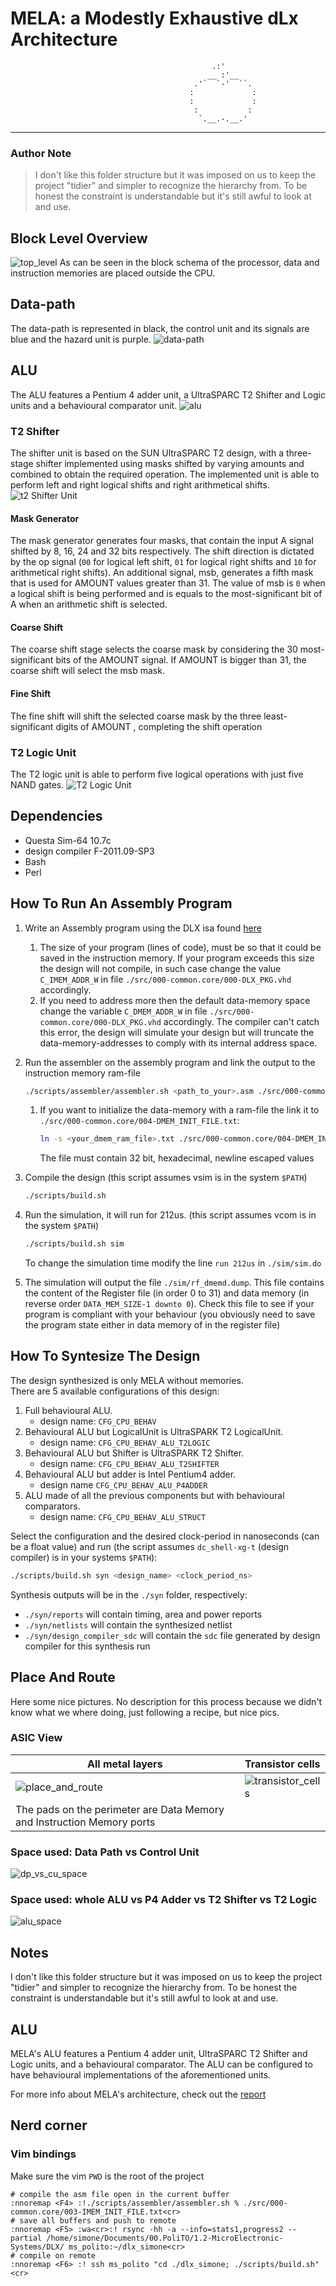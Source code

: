 # MELA: a Modestly Exhaustive dLx Architecture
```
                                             .:'
                                            __ :'__
                                         .'`  `-'  ``.
                                        :             :
                                        :             :
                                         :           :
                                          `.__.-.__.'

```
----

### Author Note
> I don't like this folder structure but it was imposed on us to keep the project "tidier" and simpler to recognize the hierarchy from. To be honest the constraint is understandable but it's still awful to look at and use.

## Block Level Overview
![top_level](./doc/images/top_level_github.drawio.png)
As can be seen in the block schema of the processor, data and instruction memories are placed outside the CPU.

## Data-path
The data-path is represented in black, the control unit and its signals are blue and the hazard unit is purple.
![data-path](doc/images/datapath.jpg)

## ALU
The ALU features a Pentium 4 adder unit, a UltraSPARC T2 Shifter and Logic units and a behavioural comparator unit.
![alu](doc/images/alu.jpg)

### T2 Shifter
The shifter unit is based on the SUN UltraSPARC T2 design, with a three-stage
shifter implemented using masks shifted by varying amounts and combined to obtain
the required operation. The implemented unit is able to perform left and right
logical shifts and right arithmetical shifts.
![t2 Shifter Unit](doc/images/shifter.jpg)
#### Mask Generator
The mask generator generates four masks, that contain the
input A signal shifted by 8, 16, 24 and 32 bits respectively. The shift direction is
dictated by the op signal (`00` for logical left shift, `01` for logical right shifts and
`10` for arithmetical right shifts). An additional signal, msb, generates a fifth mask
that is used for AMOUNT values greater than 31. The value of msb is `0` when a
logical shift is being performed and is equals to the most-significant bit of A when
an arithmetic shift is selected.
#### Coarse Shift
The coarse shift stage selects the coarse mask by considering the 30
most-significant bits of the AMOUNT signal. If AMOUNT is bigger than 31, the
coarse shift will select the msb mask.
#### Fine Shift
The fine shift will shift the selected coarse mask by the three least-
significant digits of AMOUNT , completing the shift operation

### T2 Logic Unit
The T2 logic unit is able to perform five logical operations with just five NAND gates.
![T2 Logic Unit](doc/images/logic.jpg)

## Dependencies
- Questa Sim-64 10.7c
- design compiler F-2011.09-SP3
- Bash
- Perl

## How To Run An Assembly Program
1) Write an Assembly program using the DLX isa found [here](./doc/isa.md)
   1) The size of your program (lines of code), must be so that it could be saved in the instruction memory. If your program exceeds this size the design will not compile, in such case change the value `C_IMEM_ADDR_W` in file `./src/000-common.core/000-DLX_PKG.vhd` accordingly.
   2) If you need to address more then the default data-memory space change the variable 
   `C_DMEM_ADDR_W` in file `./src/000-common.core/000-DLX_PKG.vhd` accordingly. The compiler can't catch this error, the design will simulate your design but will truncate the data-memory-addresses to comply with its internal address space.

2) Run the assembler on the assembly program and link the output to the instruction memory ram-file
   ```bash
   ./scripts/assembler/assembler.sh <path_to_your>.asm ./src/000-common.core/003-IMEM_INIT_FILE.txt
   ```
   1) If you want to initialize the data-memory with a ram-file the link it to `./src/000-common.core/004-DMEM_INIT_FILE.txt`:
      ```bash
      ln -s <your_dmem_ram_file>.txt ./src/000-common.core/004-DMEM_INIT_FILE.txt
      ```
      The file must contain 32 bit, hexadecimal, newline escaped values

3) Compile the design (this script assumes vsim is in the system `$PATH`)
   ```bash
   ./scripts/build.sh
   ```

4) Run the simulation, it will run for 212us. (this script assumes vcom is in the system `$PATH`)
   ```bash
   ./scripts/build.sh sim
   ```
   To change the simulation time modify the line `run 212us` in `./sim/sim.do`

5) The simulation will output the file `./sim/rf_dmemd.dump`. This file contains the content of the Register file (in order 0 to 31) and data memory (in reverse order `DATA_MEM_SIZE-1 downto 0`). Check this file to see if your program is compliant with your behaviour (you obviously need to save the program state either in data memory of in the register file)

## How To Syntesize The Design
The design synthesized is only MELA without memories.  
There are 5 available configurations of this design:
1) Full behavioural ALU.
   - design name: `CFG_CPU_BEHAV`
2) Behavioural ALU but LogicalUnit is UltraSPARK T2 LogicalUnit. 
   - design name: `CFG_CPU_BEHAV_ALU_T2LOGIC`
3) Behavioural ALU but Shifter is UltraSPARK T2 Shifter.
   - design name: `CFG_CPU_BEHAV_ALU_T2SHIFTER`
4) Behavioural ALU but adder is Intel Pentium4 adder. 
   - design name `CFG_CPU_BEHAV_ALU_P4ADDER`
5) ALU made of all the previous components but with behavioural comparators. 
   - design name: `CFG_CPU_BEHAV_ALU_STRUCT`

Select the configuration and the desired clock-period in nanoseconds (can be a float value) and run (the script assumes `dc_shell-xg-t` (design compiler) is in your systems `$PATH`):

```bash
./scripts/build.sh syn <design_name> <clock_period_ns>
```

Synthesis outputs will be in the `./syn` folder, respectively:
- `./syn/reports` will contain timing, area and power reports
- `./syn/netlists` will contain the synthesized netlist
- `./syn/design_compiler_sdc` will contain the `sdc` file generated by design compiler for this synthesis run

## Place And Route
Here some nice pictures. No description for this process because we didn't know what we where doing, just following a recipe, but nice pics.  
### ASIC View
|All metal layers                                                      | Transistor cells                                              |
|----------------------------------------------------------------------|---------------------------------------------------------------|
|![place_and_route](./doc/images/place_and_route.png)                  |![transistor_cells](./doc/images/transistor_cells_overview.png)|
|The pads on the perimeter are Data Memory and Instruction Memory ports|                                                               |

### Space used: Data Path vs Control Unit
![dp_vs_cu_space](./doc/images/ss_cu_dp.png)

### Space used: whole ALU vs P4 Adder vs T2 Shifter vs T2 Logic
![alu_space](./doc/images/ss_alu.png)

## Notes 
I don't like this folder structure but it was imposed on us to keep the project "tidier" and simpler to recognize the hierarchy from. 
To be honest the constraint is understandable but it's still awful to look at and use.

## ALU
MELA's ALU features a Pentium 4 adder unit, UltraSPARC T2 Shifter and Logic units, and a behavioural comparator. The ALU can be configured to have behavioural implementations of the aforementioned units.


For more info about MELA's architecture, check out the [report](doc/report.pdf)

## Nerd corner
### Vim bindings
Make sure the vim `PWD` is the root of the project
```
# compile the asm file open in the current buffer
:nnoremap <F4> :!./scripts/assembler/assembler.sh % ./src/000-common.core/003-IMEM_INIT_FILE.txt<cr>
# save all buffers and push to remote
:nnoremap <F5> :wa<cr>:! rsync -hh -a --info=stats1,progress2 --partial /home/simone/Documents/00.PoliTO/1.2-MicroElectronic-Systems/DLX/ ms_polito:~/dlx_simone<cr>
# compile on remote
:nnoremap <F6> :! ssh ms_polito "cd ./dlx_simone; ./scripts/build.sh"<cr>
```

